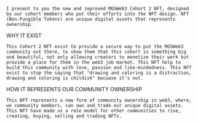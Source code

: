     I present to you the new and improved MGSWeb3 Cohort 2 NFT, designed by our cohort members who put their efforts into the NFT design. NFT (Non-Fungible Tokens) are unique digital assets that represents ownership. 

WHY IT EXIST

    This Cohort 2 NFT exist to provide a secure way to put the MGSWeb3 community out there, to show them that this cohort is something big and beautiful, not only allowing creators to monetize their work but provide a place for them in the web3 job market. This NFT help to build this community with love, passion and like-mindedness. This NFT exist to stop the saying that "drawing and coloring is a distraction, drawing and coloring is childish" becuase it's not.

HOW IT REPRESENTS OUR COMMUNITY OWNERSHIP

    This NFT represents a new form of community ownership in web3, where, we community members, can own and trade our unique digital assets. This NFT have made us a role model for other communities to rise, creating, buying, selling and trading NFTs.
